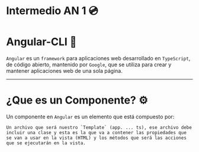 # Intermedio AN 1 💿

# Angular-CLI 📐

`Angular` es un `framework` para aplicaciones web desarrollado en `TypeScript`, de código abierto, mantenido por `Google`, que se utiliza para crear y mantener aplicaciones web de una sola página.
___

# ¿Que es un Componente? ⚙

Un componente en `Angular` es un elemento que está compuesto por:
~~~
Un archivo que será nuestro `Template` (app. ... ts), ese archivo debe incluir una clase y esta es la que va a contener las propiedades que se van a usar en la vista (HTML) y los métodos que será las acciones que se ejecutarán en la vista.
~~~


